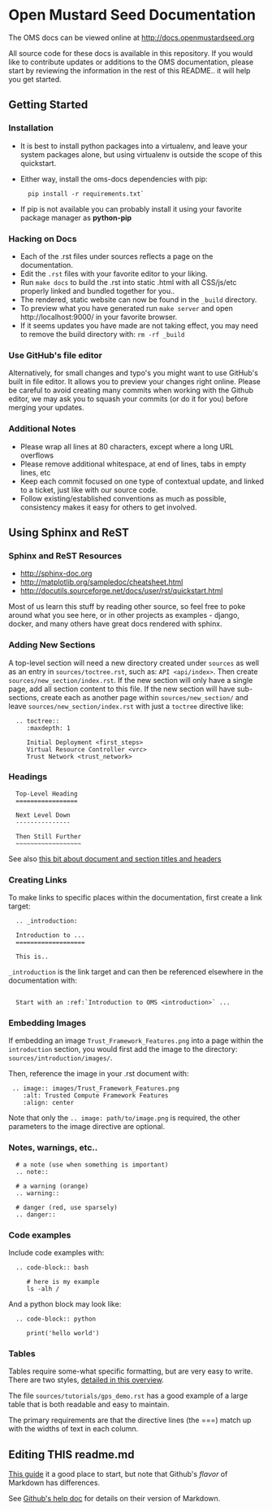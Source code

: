 # Open Mustard Seed Documentation

The OMS docs can be viewed online at http://docs.openmustardseed.org

All source code for these docs is available in this repository. If you would
like to contribute updates or additions to the OMS documentation, please start
by reviewing the information in the rest of this README.. it will help you get
started.


## Getting Started

### Installation

* It is best to install python packages into a virtualenv, and leave your system
  packages alone, but using virtualenv is outside the scope of this quickstart.
* Either way, install the oms-docs dependencies with pip:

  ```
    pip install -r requirements.txt`
  ```

* If pip is not available you can probably install it using your favorite
  package manager as **python-pip**


### Hacking on Docs

* Each of the .rst files under sources reflects a page on the documentation.
* Edit the `.rst` files with your favorite editor to your liking.
* Run `make docs` to build the .rst into static .html with all CSS/js/etc
  properly linked and bundled together for you..
* The rendered, static  website can now be found in the ``_build`` directory.
* To preview what you have generated run `make server` and open
  http://localhost:9000/ in your favorite browser.
* If it seems updates you have made are not taking effect, you may need to
  remove the build directory with: ``rm -rf _build``


### Use GitHub's file editor

Alternatively, for small changes and typo's you might want to use GitHub's built
in file editor. It allows you to preview your changes right online. Please be
careful to avoid creating many commits when working with the Github editor, we
may ask you to squash your commits (or do it for you) before merging your
updates.


### Additional Notes

* Please wrap all lines at 80 characters, except where a long URL overflows
* Please remove additional whitespace, at end of lines, tabs in empty lines, etc
* Keep each commit focused on one type of contextual update, and linked to a
  ticket, just like with our source code.
* Follow existing/established conventions as much as possible, consistency makes
  it easy for others to get involved.


## Using Sphinx and ReST

### Sphinx and ReST Resources

* http://sphinx-doc.org
* http://matplotlib.org/sampledoc/cheatsheet.html
* http://docutils.sourceforge.net/docs/user/rst/quickstart.html

Most of us learn this stuff by reading other source, so feel free to poke around
what you see here, or in other projects as examples - django, docker, and many
others have great docs rendered with sphinx.


### Adding New Sections

A top-level section will need a new directory created under ``sources`` as well
as an entry in ``sources/toctree.rst``, such as: ``API <api/index>``. Then
create ``sources/new_section/index.rst``. If the new section will only have a
single page, add all section content to this file. If the new section will have
sub-sections, create each as another page within ``sources/new_section/`` and
leave ``sources/new_section/index.rst`` with just a ``toctree`` directive like:

  ```
    .. toctree::
       :maxdepth: 1

       Initial Deployment <first_steps>
       Virtual Resource Controller <vrc>
       Trust Network <trust_network>
  ```



### Headings

  ```
    Top-Level Heading
    =================

    Next Level Down
    ---------------

    Then Still Further
    ~~~~~~~~~~~~~~~~~~
  ```

See also [this bit about document and section titles and headers](http://docutils.sourceforge.net/docs/user/rst/quickstart.html#id21)


### Creating Links

To make links to specific places within the documentation, first create a link
target:

  ```
    .. _introduction:

    Introduction to ...
    ===================

    This is..
  ```

``_introduction`` is the link target and can then be referenced elsewhere in
the documentation with:

  ```

    Start with an :ref:`Introduction to OMS <introduction>` ...
  ```

### Embedding Images

If embedding an image ``Trust_Framework_Features.png`` into a page within the
``introduction`` section, you would first add the image to the directory:
``sources/introduction/images/``.

Then, reference the image in your .rst document with:

  ```
   .. image:: images/Trust_Framework_Features.png
      :alt: Trusted Compute Framework Features
      :align: center
  ```

Note that only the ``.. image: path/to/image.png`` is required, the other
parameters to the image directive are optional.


### Notes, warnings, etc..

  ```
    # a note (use when something is important)
    .. note::

    # a warning (orange)
    .. warning::

    # danger (red, use sparsely)
    .. danger::
  ```


### Code examples

Include code examples with:

  ```
    .. code-block:: bash

       # here is my example
       ls -alh /
  ```

And a python block may look like:

  ```
    .. code-block:: python

       print('hello world')
  ```

### Tables

Tables require some-what specific formatting, but are very easy to write. There
are two styles, [detailed in this overview](http://sphinx-doc.org/rest.html#tables).

The file ``sources/tutorials/gps_demo.rst`` has a good example of a large table
that is both readable and easy to maintain.

The primary requirements are that the directive lines (the ===) match up with
the widths of text in each column.


## Editing THIS readme.md

[This guide](http://daringfireball.net/projects/markdown/syntax) it a good place
to start, but note that Github's *flavor* of Markdown has differences.

See [Github's help doc](https://help.github.com/articles/github-flavored-markdown)
for details on their version of Markdown.
